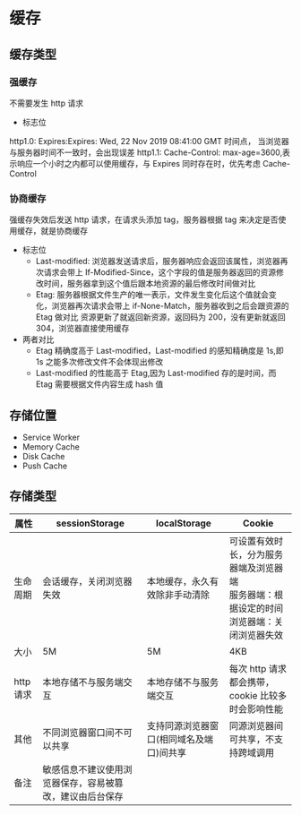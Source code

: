<!--
 * @Author: your name
 * @Date: 2020-03-02 09:59:12
 * @LastEditTime: 2020-03-04 15:37:44
 * @LastEditors: Please set LastEditors
 * @Description: In User Settings Edit
 * @FilePath: \vue-note\Conception\缓存.md
 -->

# 缓存

## 缓存类型

### 强缓存

不需要发生 http 请求

- 标志位

http1.0: Expires:Expires: Wed, 22 Nov 2019 08:41:00 GMT 时间点， 当浏览器与服务器时间不一致时，会出现误差
http1.1: Cache-Control: max-age=3600,表示响应一个小时之内都可以使用缓存，与 Expires 同时存在时，优先考虑 Cache-Control

### 协商缓存

强缓存失效后发送 http 请求，在请求头添加 tag，服务器根据 tag 来决定是否使用缓存，就是协商缓存

- 标志位
  - Last-modified: 浏览器发送请求后，服务器响应会返回该属性，浏览器再次请求会带上 If-Modified-Since，这个字段的值是服务器返回的资源修改时间，服务器拿到这个值后跟本地资源的最后修改时间做对比
  - Etag: 服务器根据文件生产的唯一表示，文件发生变化后这个值就会变化，浏览器再次请求会带上 if-None-Match，服务器收到之后会跟资源的 Etag 做对比
    资源更新了就返回新资源，返回码为 200，没有更新就返回 304，浏览器直接使用缓存
- 两者对比
  - Etag 精确度高于 Last-modified，Last-modified 的感知精确度是 1s,即 1s 之能多次修改文件不会体现出修改
  - Last-modified 的性能高于 Etag,因为 Last-modified 存的是时间，而 Etag 需要根据文件内容生成 hash 值

## 存储位置

- Service Worker
- Memory Cache
- Disk Cache
- Push Cache

## 存储类型

| 属性      | sessionStorage                                           | localStorage                             | Cookie                                                                                           |
| --------- | -------------------------------------------------------- | ---------------------------------------- | ------------------------------------------------------------------------------------------------ |
| 生命周期  | 会话缓存，关闭浏览器失效                                 | 本地缓存，永久有效除非手动清除           | 可设置有效时长，分为服务器端及浏览器端<br/>服务器端：根据设定的时间<br/>浏览器端：关闭浏览器失效 |
| 大小      | 5M                                                       | 5M                                       | 4KB                                                                                              |
| http 请求 | 本地存储不与服务端交互                                   | 本地存储不与服务端交互                   | 每次 http 请求都会携带，cookie 比较多时会影响性能                                                |
| 其他      | 不同浏览器窗口间不可以共享                               | 支持同源浏览器窗口(相同域名及端口)间共享 | 同源浏览器间可共享，不支持跨域调用                                                               |
| 备注      | 敏感信息不建议使用浏览器保存，容易被篡改，建议由后台保存 |
